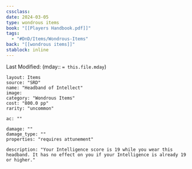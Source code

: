 ```yaml
---
cssclass: 
date: 2024-03-05
type: wondrous items
book: "[[Players Handbook.pdf]]"
tags:
  - "#DnD/Items/Wondrous-Items"
back: "[[wondrous items]]"
stablock: inline
---
```

Last Modified: (mday:: `= this.file.mday`)


```statblock
layout: Items
source: "SRD"
name: "Headband of Intellect"
image: 
category: "Wondrous Items"
cost: "800.0 pp"
rarity: "uncommon"

ac: ""

damage: ""
damage_type: ""
properties: "requires attunement"

description: "Your Intelligence score is 19 while you wear this headband. It has no effect on you if your Intelligence is already 19 or higher."
```